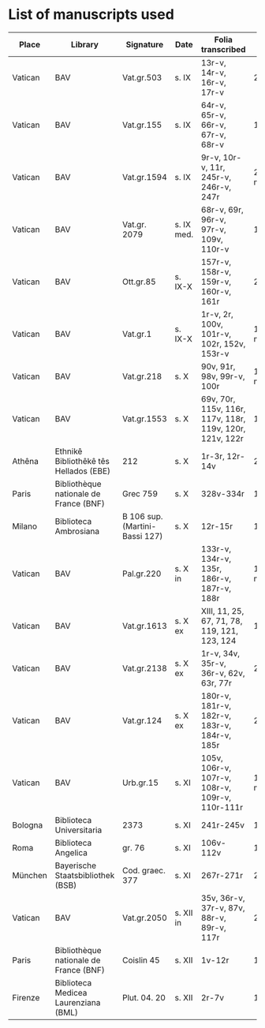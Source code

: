 # List of manuscripts used

| Place   | Library                                | Signature                      | Date       | Folia transcribed                                        | Layout             | Photos/Microfilm | Manifest-URL                                                                                                                                     |
|---------|----------------------------------------|--------------------------------|------------|----------------------------------------------------------|--------------------|------------------|--------------------------------------------------------------------------------------------------------------------------------------------------|
| Vatican | BAV                                    | Vat.gr.503                     | s. IX      | 13r-v, 14r-v, 16r-v, 17r-v                               | 2 col              | Photos           | https://digi.vatlib.it/iiif/MSS_Vat.gr.503/manifest.json                                                                                         |
| Vatican | BAV                                    | Vat.gr.155                     | s. IX      | 64r-v, 65r-v, 66r-v, 67r-v, 68r-v                        | 1 col              | Photos           | https://digi.vatlib.it/iiif/MSS_Vat.gr.155/manifest.json                                                                                         |
| Vatican | BAV                                    | Vat.gr.1594                    | s. IX      | 9r-v, 10r-v, 11r, 245r-v, 246r-v, 247r                   | 2 col + marginalia | Photos           | https://digi.vatlib.it/iiif/MSS_Vat.gr.1594/manifest.json                                                                                        |
| Vatican | BAV                                    | Vat.gr. 2079                   | s. IX med. | 68r-v, 69r, 96r-v, 97r-v, 109v,   110r-v                 | 1 col              | Photos           | https://digi.vatlib.it/iiif/MSS_Vat.gr.2079/manifest.json                                                                                        |
| Vatican | BAV                                    | Ott.gr.85                      | s. IX-X    | 157r-v, 158r-v, 159r-v, 160r-v, 161r                     | 2 col              | Photos           | https://digi.vatlib.it/iiif/MSS_Ott.gr.85/manifest.json                                                                                          |
| Vatican | BAV                                    | Vat.gr.1                       | s. IX-X    | 1r-v, 2r, 100v, 101r-v, 102r, 152v, 153r-v               | 1 col + marginalia | Photos           | https://digi.vatlib.it/iiif/MSS_Vat.gr.1/manifest.json                                                                                           |
| Vatican | BAV                                    | Vat.gr.218                     | s. X       | 90v, 91r, 98v, 99r-v, 100r                               | 1 col + marginalia | Photos           | https://digi.vatlib.it/iiif/MSS_Vat.gr.218/manifest.json                                                                                         |
| Vatican | BAV                                    | Vat.gr.1553                    | s. X       | 69v, 70r, 115v, 116r, 117v, 118r, 119v, 120r, 121v, 122r | 1 col              | Photos           | https://digi.vatlib.it/iiif/MSS_Vat.gr.1553/manifest.json                                                                                        |
| Athêna  | Ethnikê Bibliothêkê tês Hellados (EBE) | 212                            | s. X       | 1r-3r, 12r-14v                                           | 2 col              | Photos           | http://digitalcollections.nlg.gr/nlg-repo/dl/en/iiifmetadata/3611                                                                                |
| Paris   | Bibliothèque nationale de France (BNF) | Grec 759                       | s. X       | 328v-334r                                                | 1 col              | Microfilm        | https://gallica.bnf.fr/iiif/ark:/12148/btv1b10722013n/manifest.json                                                                              |
| Milano  | Biblioteca Ambrosiana                  | B 106 sup. (Martini-Bassi 127) | s. X       | 12r-15r                                                  | 1 col              | Photos           | https://digitallibrary.unicatt.it/veneranda/data/public/manifests/0b/02/da/82/80/08/b5/23/0b02da828008b523.json                                  |
| Vatican | BAV                                    | Pal.gr.220                     | s. X in    | 133r-v, 134r-v, 135r, 186r-v, 187r-v, 188r               | 1 col + marginalia | Photos           | https://digi.vatlib.it/iiif/MSS_Pal.gr.220/manifest.json                                                                                         |
| Vatican | BAV                                    | Vat.gr.1613                    | s. X ex    | XIII, 11, 25, 67, 71, 78, 119, 121, 123, 124             | 1 col              | Photos           | https://digi.vatlib.it/iiif/MSS_Vat.gr.1613/manifest.json                                                                                        |
| Vatican | BAV                                    | Vat.gr.2138                    | s. X ex    | 1r-v, 34v, 35r-v, 36r-v, 62v, 63r, 77r                   | 2 col              | Photos           | https://digi.vatlib.it/iiif/MSS_Vat.gr.2138/manifest.json                                                                                        |
| Vatican | BAV                                    | Vat.gr.124                     | s. X ex    | 180r-v, 181r-v, 182r-v, 183r-v, 184r-v, 185r             | 2 col              | Photos           | https://digi.vatlib.it/iiif/MSS_Vat.gr.124/manifest.json                                                                                         |
| Vatican | BAV                                    | Urb.gr.15                      | s. XI      | 105v, 106r-v, 107r-v, 108r-v, 109r-v, 110r-111r          | 1 col + marginalia | Photos           | https://digi.vatlib.it/iiif/MSS_Urb.gr.15/manifest.json                                                                                          |
| Bologna | Biblioteca Universitaria               | 2373                           | s. XI      | 241r-245v                                                | 1 col              | Photos           | https://historica.unibo.it/json/iiif/20.500.14008/79679/271086/manifest                                                                          |
| Roma    | Biblioteca Angelica                    | gr. 76                         | s. XI      | 106v-112v                                                | 1 col              | Photos           | https://www.internetculturale.it/it/16/search/detail?id=oai%3Awww.internetculturale.sbn.it%2FTeca%3A20%3ANT0000%3ACNMD%5C%5C0000117047 (no IIIF) |
| München | Bayerische Staatsbibliothek (BSB)      | Cod. graec. 377                | s. XI      | 267r-271r                                                | 2 col              | Microfilm        | https://api.digitale-sammlungen.de/iiif/presentation/v2/bsb00108687/manifest                                                                     |
| Vatican | BAV                                    | Vat.gr.2050                    | s. XII in  | 35v, 36r-v, 37r-v, 87v, 88r-v, 89r-v, 117r               | 2 col              | Photos           | https://digi.vatlib.it/iiif/MSS_Vat.gr.2050/manifest.json                                                                                        |
| Paris   | Bibliothèque nationale de France (BNF) | Coislin 45                     | s. XII     | 1v-12r                                                   | 1 col              | Microfilm        | https://gallica.bnf.fr/iiif/ark:/12148/btv1b110046334/manifest.json                                                                              |
| Firenze | Biblioteca Medicea Laurenziana (BML)   | Plut. 04. 20                   | s. XII     | 2r-7v                                                    | 1 col              | Photos           | https://tecabml.contentdm.oclc.org/iiif/info/plutei/147390/manifest.json                                                                         |
